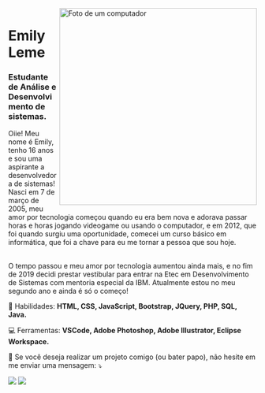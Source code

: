 <img src="https://servion.com/digital-engineering/wp-content/uploads/2019/04/software_engineering_img1.png" min-width="400px" max-width="400px" width="400px" align="right" alt="Foto de um computador">

<h1>Emily Leme</h1>
<h3>Estudante de Análise e Desenvolvimento de sistemas.</h3>

<p align="left"> 
  Oiie! Meu nome é Emily, tenho 16 anos e sou uma aspirante a desenvolvedora de sistemas! Nasci em 7 de março de 2005, meu amor por tecnologia começou quando eu era bem nova e adorava passar horas e horas jogando videogame ou usando o computador, e em 2012, que foi quando surgiu uma oportunidade, comecei um curso básico em informática, que foi a chave para eu me tornar a pessoa que sou hoje.<br/><br/>

O tempo passou e meu amor por tecnologia aumentou ainda mais, e no fim de 2019 decidi prestar vestibular para entrar na Etec em Desenvolvimento de Sistemas com mentoria especial da IBM. Atualmente estou no meu segundo ano e ainda é só o começo! 
</p>

<p align="left">
  🚀 Habilidades: <strong>HTML, CSS, JavaScript, Bootstrap, JQuery, PHP, SQL, Java.</strong>
</p>

<p align="left">
  💻 Ferramentas: <strong>VSCode, Adobe Photoshop, Adobe Illustrator, Eclipse Workspace.</strong>
</p>

<p align="left">
  🤝 Se você deseja realizar um projeto comigo (ou bater papo), não hesite em me enviar uma mensagem: ⤵️
</p>

<p align="left">
  <a href="https://www.instagram.com/srt.miih/" target="_blank" alt="Instagram">
  <img src="https://img.shields.io/badge/-Instagram-DF0174?style=for-the-badge&logo=instagram&logoColor=white&link=https://www.instagram.com/iuricoding/"/></a>
  
  <a href="https://www.linkedin.com/in/emily-leme/" target="_blank" alt="Linkedin">
  <img src="https://img.shields.io/badge/-Linkedin-0e76a8?style=for-the-badge&logo=Linkedin&logoColor=white&link=https://www.linkedin.com/in/iuricode" /></a>
</p>  
